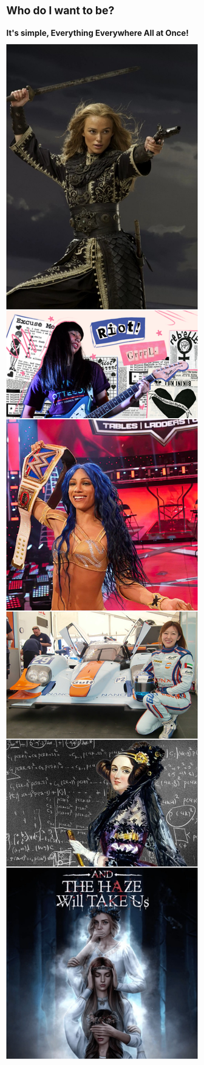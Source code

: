 <h1>Who do I want to be?</h1>
<h2>It's simple, Everything Everywhere All at Once!</h2>
<img src="/public/piratessa.jpg" alt="пиратка">
<img src="/public/rock.png" alt="гитаристка">
<img src="/public/wwe.jpg" alt="чемпионка">
<img src="/public/racer.jpeg" alt="гонщица">
<img src="/public/adaDEV.jpg" alt="разработчица">
<img src="/public/RC.jpg" alt="сценаристка">
